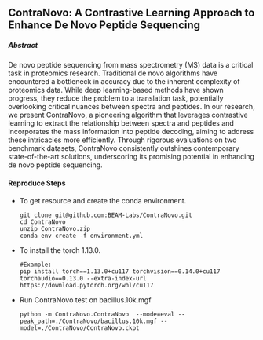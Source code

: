 ## ContraNovo: A Contrastive Learning Approach to Enhance De Novo Peptide Sequencing

##### Abstract

De novo peptide sequencing from mass spectrometry (MS) data is a critical task in proteomics research. Traditional de novo algorithms have encountered a bottleneck in accuracy due to the inherent complexity of proteomics data. While deep learning-based methods have shown progress, they reduce the problem to a translation task, potentially overlooking critical nuances between spectra and peptides. In our research, we present ContraNovo, a pioneering algorithm that leverages contrastive learning to extract the relationship between spectra and peptides and incorporates the mass information into peptide decoding, aiming to address these intricacies more efficiently. Through rigorous evaluations on two benchmark datasets, ContraNovo consistently outshines contemporary state-of-the-art solutions, underscoring its promising potential in enhancing de novo peptide sequencing.



#### Reproduce Steps

- To get resource and create the conda environment.

  ```
  git clone git@github.com:BEAM-Labs/ContraNovo.git
  cd ContraNovo
  unzip ContraNovo.zip
  conda env create -f environment.yml
  ```

- To install the torch 1.13.0.

  ```
  #Example:
  pip install torch==1.13.0+cu117 torchvision==0.14.0+cu117 torchaudio==0.13.0 --extra-index-url https://download.pytorch.org/whl/cu117
  ```

- Run ContraNovo test on bacillus.10k.mgf

  ```
  python -m ContraNovo.ContraNovo  --mode=eval --peak_path=./ContraNovo/bacillus.10k.mgf --model=./ContraNovo/ContraNovo.ckpt
  ```

  

